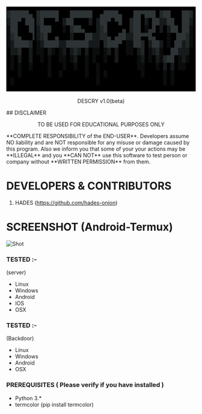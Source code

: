 <p align="center">
  <img src="logo.png">
</p>

<p align="center">
      DESCRY v1.0(beta)
</p>
## DISCLAIMER

<p align="center">
  TO BE USED FOR EDUCATIONAL PURPOSES ONLY
</p>
 **COMPLETE
RESPONSIBILITY of the END-USER**. Developers assume NO liability and are NOT
responsible for any misuse or damage caused by this program. Also we inform you
that some of your your actions may be **ILLEGAL** and you **CAN NOT** use this
software to test person or company without **WRITTEN PERMISSION** from them.

# DEVELOPERS & CONTRIBUTORS

1. HADES (https://github.com/hades-onion)

# SCREENSHOT (Android-Termux)
![Shot](https://github.com/hades-onion/hortscanner/blob/main/screenshot_termux.jpeg)

### TESTED :-
(server)
- Linux
- Windows
- Android
- IOS
- OSX
### TESTED :-
(Backdoor)
- Linux
- Windows
- Android
- OSX

### PREREQUISITES ( Please verify if you have installed )

- Python 3.\*
- termcolor (pip install termcolor)
